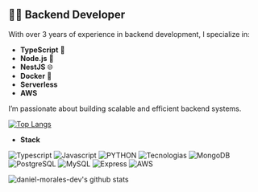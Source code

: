 ## 👨‍💻 Backend Developer

With over 3 years of experience in backend development, I specialize in:

- **TypeScript** 🚀
- **Node.js** 🔧
- **NestJS** 🌐
- **Docker** 🐳
- **Serverless**
- **AWS**

I’m passionate about building scalable and efficient backend systems.

[![Top Langs](https://github-readme-stats.vercel.app/api/top-langs/?username=daniel-morales-dev&show_icons=true&theme=dracula&hide=php)](https://github.com/anuraghazra/github-readme-stats)

- **Stack**

![Typescript](https://img.shields.io/badge/TypeScript-007ACC?style=for-the-badge&logo=typescript&logoColor=white)
![Javascript](https://img.shields.io/badge/JavaScript-323330?style=for-the-badge&logo=javascript&logoColor=F7DF1E)
![PYTHON](https://img.shields.io/badge/Python-14354C?style=for-the-badge&logo=python&logoColor=white)
![Tecnologias](https://img.shields.io/badge/Linux-FCC624?style=for-the-badge&logo=linux&logoColor=black)
![MongoDB](	https://img.shields.io/badge/MongoDB-4EA94B?style=for-the-badge&logo=mongodb&logoColor=white)
![PostgreSQL](https://img.shields.io/badge/PostgreSQL-316192?style=for-the-badge&logo=postgresql&logoColor=white)
![MySQL](https://img.shields.io/badge/MySQL-00000F?style=for-the-badge&logo=mysql&logoColor=white)
![Express](https://img.shields.io/badge/Express.js-404D59?style=for-the-badge)
![AWS](https://img.shields.io/badge/Amazon_AWS-FF9900?style=for-the-badge&logo=amazonaws&logoColor=white)

![daniel-morales-dev's github stats](https://github-readme-stats.vercel.app/api?username=daniel-morales-dev&show_icons=true&theme=radical)
